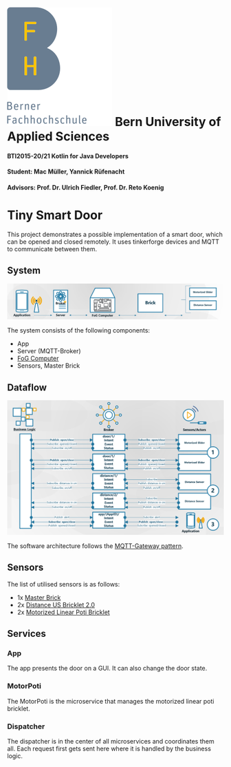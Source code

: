 # ![BFH_LOGO](https://github.com/macivo/BFH-Hyperdrive/blob/35d68406f71fcd667e71a2cdd6147c66c41b4a40/git_public/BFH_LOGO.svg) Bern University of Applied Sciences
#### BTI2015-20/21 Kotlin for Java Developers
#### Student: Mac Müller, Yannick Rüfenacht
#### Advisors: Prof. Dr. Ulrich Fiedler, Prof. Dr. Reto Koenig

# Tiny Smart Door

This project demonstrates a possible implementation of a smart door, which can be opened and closed remotely. It uses tinkerforge devices and MQTT to communicate between them.

## System
![System Overview](https://github.com/yruefenacht/tiny-smart-door/blob/master/thumbnail/smart-door-system.png)

The system consists of the following components:
* App
* Server (MQTT-Broker)
* [FoG Computer](https://en.wikipedia.org/wiki/Fog_computing)
* Sensors, Master Brick

## Dataflow
![Dataflow](https://github.com/yruefenacht/tiny-smart-door/blob/master/thumbnail/smart-door-dataflow.png)

The software architecture follows the [MQTT-Gateway pattern](https://github.com/knr1/ch.quantasy.iot.mqtt.gateway.tutorial).

## Sensors

The list of utilised sensors is as follows:
- 1x [Master Brick](https://www.tinkerforge.com/de/doc/Hardware/Bricks/Master_Brick.html#master-brick)
- 2x [Distance US Bricklet 2.0](https://www.tinkerforge.com/de/doc/Hardware/Bricklets/Distance_US_V2.html)
- 2x [Motorized Linear Poti Bricklet](https://www.tinkerforge.com/de/doc/Hardware/Bricklets/Motorized_Linear_Poti.html)

## Services

### App

The app presents the door on a GUI. It can also change the door state.

### MotorPoti

The MotorPoti is the microservice that manages the motorized linear poti bricklet.

### Dispatcher

The dispatcher is in the center of all microservices and coordinates them all.
Each request first gets sent here where it is handled by the business logic.
